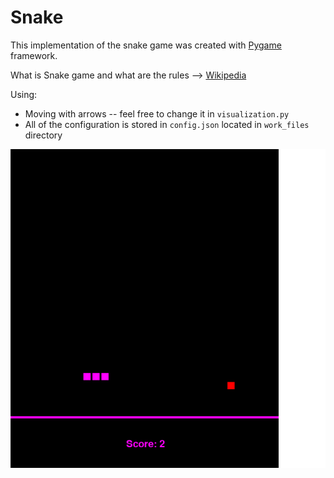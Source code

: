 # Snake
This implementation of the snake game was created with [Pygame](https://www.pygame.org/news) framework.

What is Snake game and what are the rules --> [Wikipedia](https://en.wikipedia.org/wiki/Snake_(video_game_genre))

Using:

- Moving with arrows -- feel free to change it in `visualization.py`
- All of the configuration is stored in `config.json` located in `work_files` directory

![](https://github.com/Ejdamiik/snake/blob/master/work_files/showcase.png)

